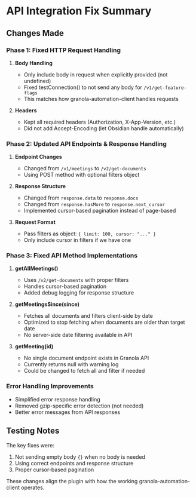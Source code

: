 # API Integration Fix Summary

## Changes Made

### Phase 1: Fixed HTTP Request Handling

1. **Body Handling**
   - Only include body in request when explicitly provided (not undefined)
   - Fixed testConnection() to not send any body for `/v1/get-feature-flags`
   - This matches how granola-automation-client handles requests

2. **Headers**
   - Kept all required headers (Authorization, X-App-Version, etc.)
   - Did not add Accept-Encoding (let Obsidian handle automatically)

### Phase 2: Updated API Endpoints & Response Handling

1. **Endpoint Changes**
   - Changed from `/v1/meetings` to `/v2/get-documents`
   - Using POST method with optional filters object

2. **Response Structure**
   - Changed from `response.data` to `response.docs`
   - Changed from `response.hasMore` to `response.next_cursor`
   - Implemented cursor-based pagination instead of page-based

3. **Request Format**
   - Pass filters as object: `{ limit: 100, cursor: "..." }`
   - Only include cursor in filters if we have one

### Phase 3: Fixed API Method Implementations

1. **getAllMeetings()**
   - Uses `/v2/get-documents` with proper filters
   - Handles cursor-based pagination
   - Added debug logging for response structure

2. **getMeetingsSince(since)**
   - Fetches all documents and filters client-side by date
   - Optimized to stop fetching when documents are older than target date
   - No server-side date filtering available in API

3. **getMeeting(id)**
   - No single document endpoint exists in Granola API
   - Currently returns null with warning log
   - Could be changed to fetch all and filter if needed

### Error Handling Improvements

- Simplified error response handling
- Removed gzip-specific error detection (not needed)
- Better error messages from API responses

## Testing Notes

The key fixes were:
1. Not sending empty body `{}` when no body is needed
2. Using correct endpoints and response structure
3. Proper cursor-based pagination

These changes align the plugin with how the working granola-automation-client operates.